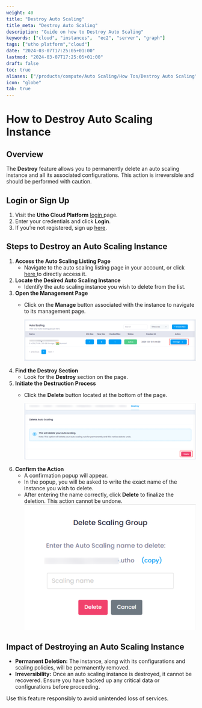 ```yaml
---
weight: 40
title: "Destroy Auto Scaling"
title_meta: "Destroy Auto Scaling"
description: "Guide on how to Destroy Auto Scaling"
keywords: ["cloud", "instances",  "ec2", "server", "graph"]
tags: ["utho platform","cloud"]
date: "2024-03-07T17:25:05+01:00"
lastmod: "2024-03-07T17:25:05+01:00"
draft: false
toc: true
aliases: ["/products/compute/Auto Scaling/How Tos/Destroy Auto Scaling"]
icon: "globe"
tab: true
---
```



# **How to Destroy Auto Scaling Instance**

## **Overview**

The **Destroy** feature allows you to permanently delete an auto scaling instance and all its associated configurations. This action is irreversible and should be performed with caution.

## **Login or Sign Up**

1. Visit the **Utho Cloud Platform** [login ](https://console.utho.com/login)page.
2. Enter your credentials and click  **Login**.
3. If you’re not registered, sign up [here](https://console.utho.com/signup).

## **Steps to Destroy an Auto Scaling Instance**

1. **Access the Auto Scaling Listing Page**
   * Navigate to the auto scaling listing page in your account, or click [here ](https://console.utho.com/auto-scaling "Auto Scaling Listing Page")to directly access it.
2. **Locate the Desired Auto Scaling Instance**
   * Identify the auto scaling instance you wish to delete from the list.
3. **Open the Management Page**
   * Click on the **Manage** button associated with the instance to navigate to its management page.

     ![1743742848285](image/index/1743742848285.png)
4. **Find the Destroy Section**
   * Look for the **Destroy** section on the page.
5. **Initiate the Destruction Process**
   * Click the **Delete** button located at the bottom of the page.

     ![1743743052724](image/index/1743743052724.png)
6. **Confirm the Action**
   * A confirmation popup will appear.
   * In the popup, you will be asked to write the exact name of the instance you wish to delete.
   * After entering the name correctly, click **Delete** to finalize the deletion. This action cannot be undone.
     ![1743743194867](image/index/1743743194867.png)

## **Impact of Destroying an Auto Scaling Instance**

* **Permanent Deletion:** The instance, along with its configurations and scaling policies, will be permanently removed.
* **Irreversibility:** Once an auto scaling instance is destroyed, it cannot be recovered. Ensure you have backed up any critical data or configurations before proceeding.

Use this feature responsibly to avoid unintended loss of services.
